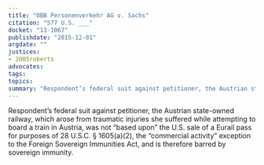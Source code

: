 ```yaml
---
title: "OBB Personenverkehr AG v. Sachs"
citation: "577 U.S. ___"
docket: "13-1067"
publishdate: "2015-12-01"
argdate: ""
justices:
- 2005roberts
advocates:
tags:
topics:
summary: "Respondent’s federal suit against petitioner, the Austrian state-owned railway, which arose from traumatic injuries she suffered while attempting to board a train in Austria, was not “based upon” the U.S. sale of a Eurail pass for purposes of 28 U.S.C. § 1605(a)(2), the “commercial activity” exception to the Foreign Sovereign Immunities Act, and is therefore barred by sovereign immunity."
---
```

Respondent’s federal suit against petitioner, the Austrian state-owned railway, which arose from traumatic injuries she suffered while attempting to board a train in Austria, was not “based upon” the U.S. sale of a Eurail pass for purposes of 28 U.S.C. § 1605(a)(2), the “commercial activity” exception to the Foreign Sovereign Immunities Act, and is therefore barred by sovereign immunity.

